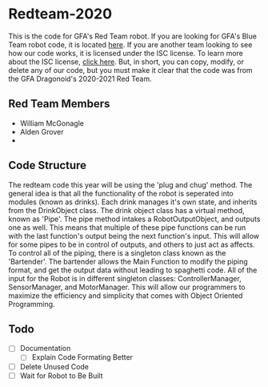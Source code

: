 # Redteam-2020
This is the code for GFA's Red Team robot. If you are looking for GFA's Blue Team robot code, it is located [here](github.com/gfa-dragonoids/Blueteam-2020). If you are another team looking to see how our code works, it is licensed under the ISC license. To learn more about the ISC license, [click here](https://en.wikipedia.org/wiki/ISC_license#:~:text=The%20ISC%20license%20is%20a,unnecessary%20following%20the%20Berne%20Convention.). But, in short, you can copy, modify, or delete any of our code, but you must make it clear that the code was from the GFA Dragonoid's 2020-2021 Red Team.

## Red Team Members
- William McGonagle
- Alden Grover
- 

## Code Structure
The redteam code this year will be using the 'plug and chug' method. The general idea is that all the functionality of the robot is seperated into modules (known as drinks). Each drink manages it's own state, and inherits from the DrinkObject class. The drink object class has a virtual method, known as 'Pipe'. The pipe method intakes a RobotOutputObject, and outputs one as well. This means that multiple of these pipe functions can be run with the last function's output being the next function's input. This will allow for some pipes to be in control of outputs, and others to just act as affects. To control all of the piping, there is a singleton class known as the 'Bartender'. The bartender allows the Main Function to modify the piping format, and get the output data without leading to spaghetti code. All of the input for the Robot is in different singleton classes: ControllerManager, SensorManager, and MotorManager. This will allow our programmers to maximize the efficiency and simplicity that comes with Object Oriented Programming. 

## Todo
- [ ] Documentation
  - [ ] Explain Code Formating Better
- [ ] Delete Unused Code
- [ ] Wait for Robot to Be Built
